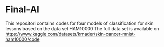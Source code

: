 # Final-AI
This repositori contains codes for four models of classification for skin lessons based on the data set HAM10000
The full data set is available on https://www.kaggle.com/datasets/kmader/skin-cancer-mnist-ham10000/code

